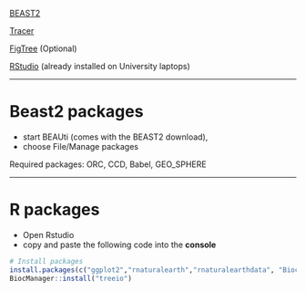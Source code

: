 
[BEAST2](https://www.beast2.org/)

[Tracer](https://github.com/beast-dev/tracer/releases/tag/v1.7.2)

[FigTree](https://github.com/rambaut/figtree/releases/tag/v1.4.4) (Optional)

[RStudio](https://posit.co/download/rstudio-desktop/) (already installed on University laptops)

---

# Beast2 packages

- start BEAUti (comes with the BEAST2 download), 
- choose File/Manage packages

Required packages: ORC, CCD, Babel, GEO_SPHERE

---

# R packages

- Open Rstudio
- copy and paste the following code into the **console**

```r
# Install packages
install.packages(c("ggplot2","rnaturalearth","rnaturalearthdata", "BiocManager", "ape", "ggrepel", "tidyverse"))
BiocManager::install("treeio")

```


